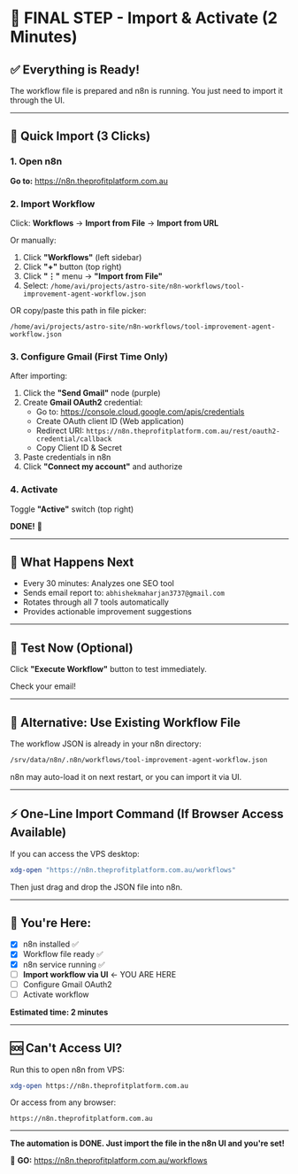 # 🎯 FINAL STEP - Import & Activate (2 Minutes)

## ✅ Everything is Ready!

The workflow file is prepared and n8n is running. You just need to import it through the UI.

---

## 🚀 Quick Import (3 Clicks)

### 1. Open n8n
**Go to:** https://n8n.theprofitplatform.com.au

### 2. Import Workflow

Click: **Workflows** → **Import from File** → **Import from URL**

Or manually:
1. Click **"Workflows"** (left sidebar)
2. Click **"+"** button (top right)
3. Click **"⋮"** menu → **"Import from File"**
4. Select: `/home/avi/projects/astro-site/n8n-workflows/tool-improvement-agent-workflow.json`

OR copy/paste this path in file picker:
```
/home/avi/projects/astro-site/n8n-workflows/tool-improvement-agent-workflow.json
```

### 3. Configure Gmail (First Time Only)

After importing:

1. Click the **"Send Gmail"** node (purple)
2. Create **Gmail OAuth2** credential:
   - Go to: https://console.cloud.google.com/apis/credentials
   - Create OAuth client ID (Web application)
   - Redirect URI: `https://n8n.theprofitplatform.com.au/rest/oauth2-credential/callback`
   - Copy Client ID & Secret
3. Paste credentials in n8n
4. Click **"Connect my account"** and authorize

### 4. Activate

Toggle **"Active"** switch (top right)

**DONE!** 🎉

---

## 📧 What Happens Next

- Every 30 minutes: Analyzes one SEO tool
- Sends email report to: `abhishekmaharjan3737@gmail.com`
- Rotates through all 7 tools automatically
- Provides actionable improvement suggestions

---

## 🧪 Test Now (Optional)

Click **"Execute Workflow"** button to test immediately.

Check your email!

---

## 📁 Alternative: Use Existing Workflow File

The workflow JSON is already in your n8n directory:

```bash
/srv/data/n8n/.n8n/workflows/tool-improvement-agent-workflow.json
```

n8n may auto-load it on next restart, or you can import it via UI.

---

## ⚡ One-Line Import Command (If Browser Access Available)

If you can access the VPS desktop:

```bash
xdg-open "https://n8n.theprofitplatform.com.au/workflows"
```

Then just drag and drop the JSON file into n8n.

---

## 🎯 You're Here:

- [x] n8n installed ✅
- [x] Workflow file ready ✅
- [x] n8n service running ✅
- [ ] **Import workflow via UI** ← YOU ARE HERE
- [ ] Configure Gmail OAuth2
- [ ] Activate workflow

**Estimated time: 2 minutes**

---

## 🆘 Can't Access UI?

Run this to open n8n from VPS:

```bash
xdg-open https://n8n.theprofitplatform.com.au
```

Or access from any browser:
```
https://n8n.theprofitplatform.com.au
```

---

**The automation is DONE. Just import the file in the n8n UI and you're set!**

🚀 **GO:** https://n8n.theprofitplatform.com.au/workflows
